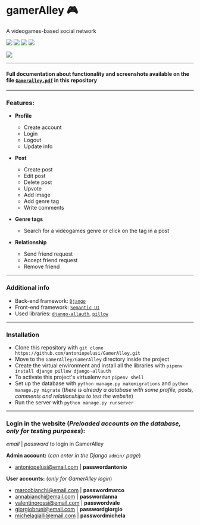 # gamerAlley :video_game:
A videogames-based social network


![](https://img.shields.io/badge/HTML-red) ![](https://img.shields.io/badge/Python-blue) ![](https://img.shields.io/badge/Javascript-yellow) ![](https://img.shields.io/badge/CSS-purple)

![](https://img.shields.io/badge/Open_Source-GPL--3.0-darkgreen)

---
#### Full documentation about functionality and screenshots available on the file [`Gameralley.pdf`](https://github.com/antoniopelusi/GamerAlley/blob/master/GamerAlley.pdf) in this repository

---
### Features:
- **Profile**
    - Create account
    - Login
    - Logout
    - Update info
    

- **Post**
    - Create post
    - Edit post
    - Delete post
    - Upvote
    - Add image
    - Add genre tag
    - Write comments
    

- **Genre tags**
    - Search for a videogames genre or click on the tag in a post
    

- **Relationship**
    - Send friend request
    - Accept friend request
    - Remove friend

---
### Additional info
- Back-end framework: [`Django`](https://www.djangoproject.com/)
- Front-end framework: [`Semantic UI`](https://semantic-ui.com)
- Used libraries: [`django-allauth`](https://github.com/pennersr/django-allauth), [`pillow`](https://pypi.org/project/Pillow/)

---
### Installation
- Clone this repository with `git clone https://github.com/antoniopelusi/GamerAlley.git`
- Move to the `GamerAlley/GamerAlley` directory inside the project
- Create the virtual environment and install all the libraries with `pipenv install django pillow django-allauth`
- To activate this project's virtualenv run `pipenv shell`
- Set up the database with `python manage.py makemigrations` and `python manage.py migrate`
(_there is already a database with some profile, posts, comments and relationships to test the website_)
- Run the server with `python manage.py runserver`

---
### Login in the website (_Preloaded accounts on the database, only for testing purposes_):
_email_ | _password_ to login in GamerAlley

**Admin account:** (_can enter in the Django_ `admin/` _page_)
- antoniopelusi@email.com | **passwordantonio**


**User accounts:** (_only for GamerAlley login_)
- marcobianchi@email.com | **passwordmarco**
- annabianchi@email.com | **passwordanna**
- valentinorossi@email.com | **passwordvale**
- giorgiobruni@email.com | **passwordgiorgio**
- michelagialli@email.com | **passwordmichela**
